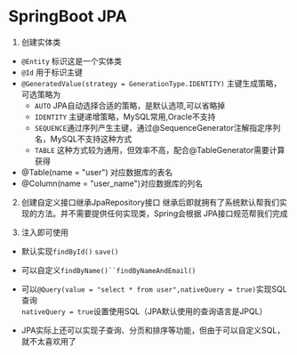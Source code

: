 # SpringBoot JPA


1. 创建实体类

- `@Entity` 标识这是一个实体类  
- `@Id` 用于标识主键  
- `@GeneratedValue(strategy = GenerationType.IDENTITY)` 主键生成策略，
可选策略为
    - `AUTO` JPA自动选择合适的策略，是默认选项,可以省略掉
    - `IDENTITY` 主键递增策略，MySQL常用,Oracle不支持
    - `SEQUENCE`通过序列产生主键，通过@SequenceGenerator注解指定序列名，MySQL不支持这种方式
    - `TABLE` 这种方式较为通用，但效率不高，配合@TableGenerator需要计算获得
- @Table(name = "user") 对应数据库的表名
- @Column(name = "user_name")对应数据库的列名


2. 创建自定义接口继承JpaRepository接口
继承后即就拥有了系统默认帮我们实现的方法。并不需要提供任何实现类，Spring会根据 JPA接口规范帮我们完成

3. 注入即可使用

- 默认实现`findById()`  `save()`  
- 可以自定义`findByName()``findByNameAndEmail()`
- 可以`@Query(value = "select * from user",nativeQuery = true)`实现SQL查询    
`nativeQuery = true`设置使用SQL（JPA默认使用的查询语言是JPQL）

- JPA实际上还可以实现子查询、分页和排序等功能，但由于可以自定义SQL，就不太喜欢用了

